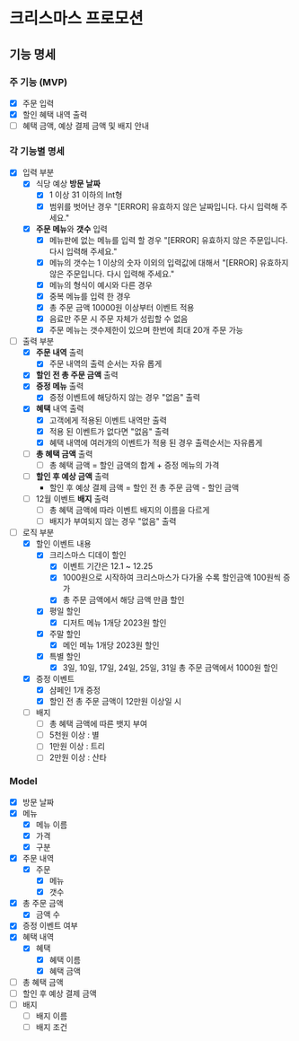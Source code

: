 # 크리스마스 프로모션 

## 기능 명세

### 주 기능 (MVP)
- [x] 주문 입력
- [x] 할인 혜택 내역 출력
- [ ] 혜택 금액, 예상 결제 금액 및 배지 안내

### 각 기능별 명세
- [x] 입력 부분
  - [x] 식당 예상 **방문 날짜**
    - [x] 1 이상 31 이하의 Int형
    - [x] 범위를 벗어난 경우 "[ERROR] 유효하지 않은 날짜입니다. 다시 입력해 주세요."
  - [x] **주문 메뉴**와 **갯수** 입력
    - [x] 메뉴판에 없는 메뉴를 입력 할 경우 "[ERROR] 유효하지 않은 주문입니다. 다시 입력해 주세요."
    - [x] 메뉴의 갯수는 1 이상의 숫자 이외의 입력값에 대해서 "[ERROR] 유효하지 않은 주문입니다. 다시 입력해 주세요."
    - [x] 메뉴의 형식이 예시와 다른 경우 
    - [x] 중복 메뉴를 입력 한 경우
    - [x] 총 주문 금액 10000원 이상부터 이벤트 적용
    - [x] 음료만 주문 시 주문 자체가 성립할 수 없음
    - [x] 주문 메뉴는 갯수제한이 있으며 한번에 최대 20개 주문 가능

- [ ] 출력 부분
  - [x] **주문 내역** 출력
    - [x] 주문 내역의 출력 순서는 자유 롭게
  - [x] **할인 전 총 주문 금액** 출력
  - [x] **증정 메뉴** 출력
    - [x] 증정 이벤트에 해당하지 않는 경우 "없음" 출력
  - [x] **혜택** 내역 출력
    - [x] 고객에게 적용된 이벤트 내역만 출력
    - [x] 적용 된 이벤트가 없다면 "없음" 출력
    - [x] 혜택 내역에 여러개의 이벤트가 적용 된 경우 출력순서는 자유롭게
  - [ ] **총 혜택 금액** 출력
    - [ ] 총 혜택 금액 = 할인 금액의 합계 + 증정 메뉴의 가격
  - [ ] **할인 후 예상 금액** 출력
    - 할인 후 예상 결제 금액  = 할인 전 총 주문 금액 - 할인 금액
  - [ ] 12월 이벤트 **배지** 출력
    - [ ] 총 혜택 금액에 따라 이벤트 배지의 이름을 다르게
    - [ ] 배지가 부여되지 않는 경우 "없음" 출력

- [ ] 로직 부분
  - [x] 할인 이벤트 내용
    - [x] 크리스마스 디데이 할인
      - [x] 이벤트 기간은 12.1 ~ 12.25
      - [x] 1000원으로 시작하여 크리스마스가 다가올 수록 할인금액 100원씩 증가
      - [x] 총 주문 금액에서 해당 금액 만큼 할인
    - [x] 평일 할인
      - [x] 디저트 메뉴 1개당 2023원 할인
    - [x] 주말 할인
      - [x] 메인 메뉴 1개당 2023원 할인
    - [x] 특별 할인
      - [x] 3일, 10일, 17일, 24일, 25일, 31일 총 주문 금액에서 1000원 할인

  - [x] 증정 이벤트
    - [x] 샴페인 1개 증정
    -  [x] 할인 전 총 주문 금액이 12만원 이상일 시

  - [ ] 배지
    - [ ] 총 혜택 금액에 따른 뱃지 부여
    - [ ] 5천원 이상 : 별
    - [ ] 1만원 이상 : 트리
    - [ ] 2만원 이상 : 산타

### Model
- [x] 방문 날짜
- [x] 메뉴
  - [x] 메뉴 이름
  - [x] 가격
  - [x] 구분
- [x] 주문 내역
  - [x] 주문
    - [x] 메뉴
    - [x] 갯수
- [x] 총 주문 금액
  - [x] 금액 수
- [x] 증정 이벤트 여부
- [x] 혜택 내역
  - [x] 혜택
    - [x] 혜택 이름
    - [x] 혜택 금액
- [ ] 총 혜택 금액
- [ ] 할인 후 예상 결제 금액
- [ ] 배지
  - [ ] 배지 이름
  - [ ] 배지 조건